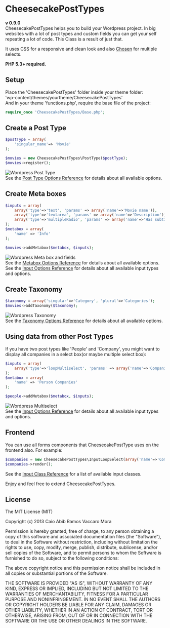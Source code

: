 CheesecakePostTypes
===================
**v 0.9.0**  
CheesecakePostTypes helps you to build your Wordpress project. In big websites with a lot of post types and custom fields you can get your self repeating a lot of code. This Class is a result of just that.

It uses CSS for a responsive and clean look and also [Chosen](http://harvesthq.github.io/chosen/) for multiple selects.  

**PHP 5.3+ required.**  

Setup
-----
Place the 'CheesecakePostTypes' folder inside your theme folder:  
'wp-content/themes/yourtheme/CheesecakePostTypes'  
And in your theme 'functions.php', require the base file of the project:

```php
require_once 'CheesecakePostTypes/Base.php';
```

Create a Post Type
------------------
```php
$postType = array(
	'singular_name'=> 'Movie'
);

$movies = new CheesecakePostTypes\PostType($postType);
$movies->register();
```  
![Wordpress Post Type](http://192.81.217.195/github/cheesecakePostTypes/1.jpg)  
See the [Post Type Options Reference](docs/post_type_options.md) for details about all available options.  

Create Meta boxes
-----------------
```php
$inputs = array(
	array('type'=>'text', 'params' => array('name'=>'Movie name')),
	array('type'=>'textarea', 'params' => array('name'=>'Description')),
	array('type'=>'multipleRadio', 'params' => array('name'=>'Has subtitle?', 'options'=>array('Yes', 'No')))
);
$metabox = array(
	'name' => 'Info'
);

$movies->addMetabox($metabox, $inputs);
```  
![Wordpress Meta box and fields](http://192.81.217.195/github/cheesecakePostTypes/2.jpg)  
See the [Metabox Options Reference](docs/metaboxes_options.md) for details about all available options.  
See the [Input Options Reference](docs/input_options.md) for details about all available input types and options.  

Create Taxonomy
---------------
```php
$taxonomy = array('singular'=>'Category', 'plural'=>'Categories');
$movies->addTaxonomy($taxonomy);
```  
![Wordpress Taxonomy](http://192.81.217.195/github/cheesecakePostTypes/3.jpg)  
See the [Taxonomy Options Reference](docs/taxonomy_options.md) for details about all available options. 

Using data from other Post Types
--------------------------------
If you have two post types like 'People' and 'Company', you might want to display all companies in a select box(or maybe multiple select box):
```php
$inputs = array(
	array('type'=>'loopMultiselect', 'params' => array('name'=>'Companies', 'post_type' => 'companies'))
);
$metabox = array(
	'name' => 'Person Companies'
);

$people->addMetabox($metabox, $inputs);
```  
![Wordpress Multiselect](http://192.81.217.195/github/cheesecakePostTypes/4.jpg)  
See the [Input Options Reference](docs/input_options.md) for details about all available input types and options.  

Frontend
--------
You can use all forms components that CheesecakePostType uses on the frontend also. For example:
```php
$companies = new CheesecakePostTypes\InputLoopSelect(array('name'=>'Companies', 'post_type'=>'companies'));
$companies->render();
```  
See the [Input Class Reference](docs/input_classes.md) for a list of available input classes.  
  

Enjoy and feel free to extend CheesecakePostTypes.  

License
-------
The MIT License (MIT)

Copyright (c) 2013 Caio Abib Ramos Vaccaro Mora  
  
Permission is hereby granted, free of charge, to any person obtaining a copy of
this software and associated documentation files (the "Software"), to deal in
the Software without restriction, including without limitation the rights to
use, copy, modify, merge, publish, distribute, sublicense, and/or sell copies of
the Software, and to permit persons to whom the Software is furnished to do so,
subject to the following conditions:  
  
The above copyright notice and this permission notice shall be included in all
copies or substantial portions of the Software.  
  
THE SOFTWARE IS PROVIDED "AS IS", WITHOUT WARRANTY OF ANY KIND, EXPRESS OR
IMPLIED, INCLUDING BUT NOT LIMITED TO THE WARRANTIES OF MERCHANTABILITY, FITNESS
FOR A PARTICULAR PURPOSE AND NONINFRINGEMENT. IN NO EVENT SHALL THE AUTHORS OR
COPYRIGHT HOLDERS BE LIABLE FOR ANY CLAIM, DAMAGES OR OTHER LIABILITY, WHETHER
IN AN ACTION OF CONTRACT, TORT OR OTHERWISE, ARISING FROM, OUT OF OR IN
CONNECTION WITH THE SOFTWARE OR THE USE OR OTHER DEALINGS IN THE SOFTWARE.